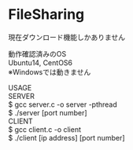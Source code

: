 # FileSharing
現在ダウンロード機能しかありません  
  
動作確認済みのOS  
Ubuntu14, CentOS6  
※Windowsでは動きません  
  
USAGE  
SERVER  
$ gcc server.c -o server -pthread  
$ ./server [port number]  
CLIENT  
$ gcc client.c -o client  
$ ./client [ip address] [port number]  
